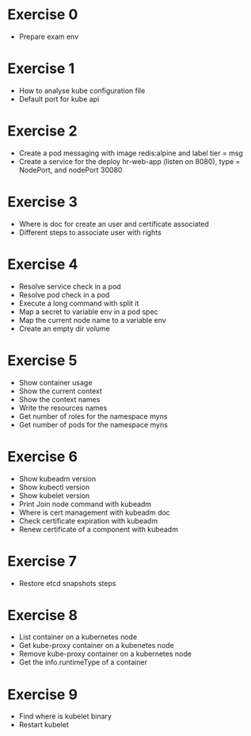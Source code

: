 # Exercise 0
 - Prepare exam env
 
# Exercise 1

 - How to analyse kube configuration file
 - Default port for kube api

# Exercise 2

 - Create a pod messaging with image redis:alpine and label tier = msg
 - Create a service for the deploy hr-web-app (listen on 8080), type = NodePort, and nodePort 30080

# Exercise 3

 - Where is doc for create an user and certificate associated
 - Different steps to associate user with rights

# Exercise 4

 - Resolve service check in a pod
 - Resolve pod check in a pod
 - Execute a long command with split it
 - Map a secret to variable env in a pod spec
 - Map the current node name to a variable env
 - Create an empty dir volume
  
# Exercise 5

 - Show container usage
 - Show the current context 
 - Show the context names
 - Write the resources names
 - Get number of roles for the namespace myns
 - Get number of pods for the namespace myns

# Exercise 6

 - Show kubeadm version
 - Show kubectl version
 - Show kubelet version
 - Print Join node command with kubeadm
 - Where is cert management with kubeadm doc
 - Check certificate expiration with kubeadm
 - Renew certificate of a component with kubeadm

# Exercise 7

 - Restore etcd snapshots steps


# Exercise 8

 - List container on a kubernetes node
 - Get kube-proxy container on a kubenetes node
 - Remove kube-proxy container on a kubernetes node
 - Get the info.runtimeType of a container

# Exercise 9

 - Find where is kubelet binary
 - Restart kubelet